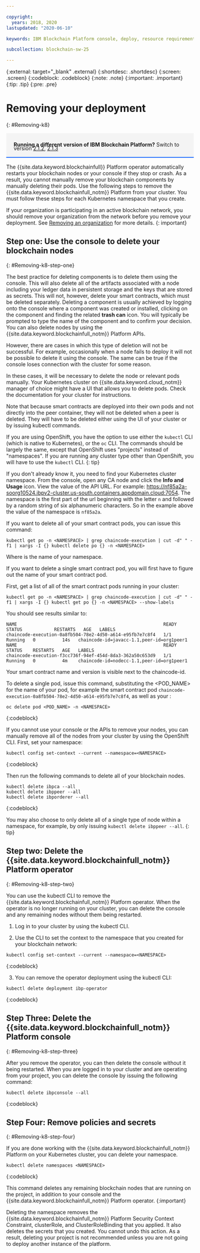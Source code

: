 ```yaml
---

copyright:
  years: 2018, 2020
lastupdated: "2020-06-10"

keywords: IBM Blockchain Platform console, deploy, resource requirements, storage, parameters, delete, remove

subcollection: blockchain-sw-25

---
```


{:external: target="_blank" .external}
{:shortdesc: .shortdesc}
{:screen: .screen}
{:codeblock: .codeblock}
{:note: .note}
{:important: .important}
{:tip: .tip}
{:pre: .pre}

# Removing your deployment
{: #Removing-k8}

<div style="background-color: #f4f4f4; padding-left: 20px; border-bottom: 2px solid #0f62fe; padding-top: 12px; padding-bottom: 4px; margin-bottom: 16px;">
  <p style="line-height: 10px;">
    <strong>Running a different version of IBM Blockchain Platform?</strong> Switch to version
    <a href="https://cloud.ibm.com/docs/blockchain-sw?topic=blockchain-sw-Removing-k8">2.1.2</a>,
    <a href="https://cloud.ibm.com/docs/blockchain-sw-213?topic=blockchain-sw-213-Removing-k8">2.1.3</a>
    </p>
</div>


The {{site.data.keyword.blockchainfull}} Platform operator automatically restarts your blockchain nodes or your console if they stop or crash. As a result, you cannot manually remove your blockchain components by manually deleting their pods. Use the following steps to remove the {{site.data.keyword.blockchainfull_notm}} Platform from your cluster. You must follow these steps for each Kubernetes namespace that you create.

If your organization is participating in an active blockchain network, you should remove your organization from the network before you remove your deployment. See [Removing an organization](/docs/blockchain-sw-25?topic=blockchain-sw-25-ibp-console-organizations#console-organizations-remove) for more details.
{: important}

## Step one: Use the console to delete your blockchain nodes
{: #Removing-k8-step-one}

The best practice for deleting components is to delete them using the console. This will also delete all of the artifacts associated with a node including your ledger data in persistent storage and the keys that are stored as secrets. This will not, however, delete your smart contracts, which must be deleted separately. Deleting a component is usually achieved by logging onto the console where a component was created or installed, clicking on the component and finding the related **trash can** icon. You will typically be prompted to type the name of the component and to confirm your decision. You can also delete nodes by using the {{site.data.keyword.blockchainfull_notm}} Platform APIs.

However, there are cases in which this type of deletion will not be successful. For example, occasionally when a node fails to deploy it will not be possible to delete it using the console. The same can be true if the console loses connection with the cluster for some reason.

In these cases, it will be necessary to delete the node or relevant pods manually. Your Kubernetes cluster on {{site.data.keyword.cloud_notm}} manager of choice might have a UI that allows you to delete pods. Check the documentation for your cluster for instructions.

Note that because smart contracts are deployed into their own pods and not directly into the peer container, they will not be deleted when a peer is deleted. They will have to be deleted either using the UI of your cluster or by issuing kubectl commands.

If you are using OpenShift, you have the option to use either the `kubectl` CLI (which is native to Kubernetes), or the `oc` CLI. The commands should be largely the same, except that OpenShift uses "projects" instead of "namespaces". If you are running any cluster type other than OpenShift, you will have to use the `kubectl` CLI.
{: tip}

If you don't already know it, you need to find your Kubernetes cluster namespace. From the console, open any CA node and click the **Info and Usage** icon. View the value of the API URL. For example: https://nf85a2a-soorg10524.ibpv2-cluster.us-south.containers.appdomain.cloud:7054. The namespace is the first part of the url beginning with the letter `n` and followed by a random string of six alphanumeric characters. So in the example above the value of the namespace is `nf85a2a`.

If you want to delete all of your smart contract pods, you can issue this command:

```
kubectl get po -n <NAMESPACE> | grep chaincode-execution | cut -d" " -f1 | xargs -I {} kubectl delete po {} -n <NAMESPACE>
```

Where <NAMESPACE> is the name of your namespace.

If you want to delete a single smart contract pod, you will first have to figure out the name of your smart contract pod.

First, get a list of all of the smart contract pods running in your cluster:

```
kubectl get po -n <NAMESPACE> | grep chaincode-execution | cut -d" " -f1 | xargs -I {} kubectl get po {} -n <NAMESPACE> --show-labels
```

You should see results similar to:

```
NAME                                                       READY   STATUS            RESTARTS   AGE   LABELS
chaincode-execution-0a8fb504-78e2-4d50-a614-e95fb7e7c8f4   1/1     Running   0          14s   chaincode-id=javacc-1.1,peer-id=org1peer1
NAME                                                       READY   STATUS    RESTARTS   AGE   LABELS
chaincode-execution-f3cc736f-94ef-454d-8da3-362a50c653d9   1/1     Running   0          4m    chaincode-id=nodecc-1.1,peer-id=org1peer1
```

Your smart contract name and version is visible next to the chaincode-id.

To delete a single pod, issue this command, substituting the <POD_NAME> for the name of your pod, for example the smart contract pod `chaincode-execution-0a8fb504-78e2-4d50-a614-e95fb7e7c8f4`, as well as your <NAMESPACE>:

```
oc delete pod <POD_NAME> -n <NAMESPACE>
```
{:codeblock}

If you cannot use your console or the APIs to remove your nodes, you can manually remove all of the nodes from your cluster by using the OpenShift CLI. First, set your namespace:

```
kubectl config set-context --current --namespace=<NAMESPACE>
```
{:codeblock}

Then run the following commands to delete all of your blockchain nodes.

```
kubectl delete ibpca --all
kubectl delete ibppeer --all
kubectl delete ibporderer --all
```
{:codeblock}

You may also choose to only delete all of a single type of node within a namespace, for example, by only issuing `kubectl delete ibppeer --all`.
{: tip}


## Step two: Delete the {{site.data.keyword.blockchainfull_notm}} Platform operator
{: #Removing-k8-step-two}

You can use the kubectl CLI to remove the {{site.data.keyword.blockchainfull_notm}} Platform operator. When the operator is no longer running on your cluster, you can delete the console and any remaining nodes without them being restarted.

1. Log in to your cluster by using the kubectl CLI.

2. Use the CLI to set the context to the namespace that you created for your blockchain network:

  ```
  kubectl config set-context --current --namespace=<NAMESPACE>
  ```
  {:codeblock}

3. You can remove the operator deployment using the kubectl CLI:

  ```
  kubectl delete deployment ibp-operator
  ```
  {:codeblock}

## Step Three: Delete the {{site.data.keyword.blockchainfull_notm}} Platform console
{: #Removing-k8-step-three}

After you remove the operator, you can then delete the console without it being restarted. When you are logged in to your cluster and are operating from your project, you can delete the console by issuing the following command:

```
kubectl delete ibpconsole --all
```
{:codeblock}

## Step Four: Remove policies and secrets
{: #Removing-k8-step-four}

If you are done working with the {{site.data.keyword.blockchainfull_notm}} Platform on your Kubernetes cluster, you can delete your namespace.

```
kubectl delete namespaces <NAMESPACE>
```
{:codeblock}

This command deletes any remaining blockchain nodes that are running on the project, in addition to your console and the {{site.data.keyword.blockchainfull_notm}} Platform operator.
{:important}

Deleting the namespace removes the {{site.data.keyword.blockchainfull_notm}} Platform Security Context Constraint, clusterRole, and ClusterRoleBinding that you applied. It also deletes the secrets that you created. You cannot undo this action. As a result, deleting your project is not recommended unless you are not going to deploy another instance of the platform.
